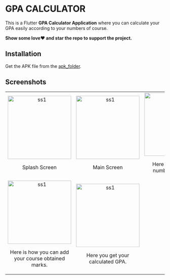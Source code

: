# GPA CALCULATOR
This is a Flutter **GPA Calculator Application**  where you can calculate your GPA easily according to your numbers of course. 

**Show some love❤️ and star the repo to support the project.**

## Installation

Get the APK file from the  [apk_folder](https://drive.google.com/file/d/17oVrNiqeRAAB7hqs1ChtUpRjtQdCUMsv/view?usp=sharing).

## Screenshots
<table>
  <tr>
    <td align="center">
      <img src="https://github.com/osamajaved07/GPA--Calculator/assets/143210389/8711891f-6877-441d-8e60-8a4125841e57" alt="ss1" width="200"/>
      <p>Splash Screen</p>
    </td>
    <td align="center">
      <img src="https://github.com/osamajaved07/GPA--Calculator/assets/143210389/f4341f3a-1086-4b92-acf6-018768fff88c" alt="ss1" width="200"/>
      <p>Main Screen</p>
    </td>
    <td align="center">
      <img src="https://github.com/osamajaved07/GPA--Calculator/assets/143210389/bf181e56-33fc-41a8-95b3-b461363e655e" alt="ss1" width="200"/>
      <p>Here you can select number of courses.</p>
    </td>
  </tr>
  <tr>
    <td align="center">
      <img src="https://github.com/osamajaved07/GPA--Calculator/assets/143210389/1481efa8-c3d2-4283-ab84-1065f7d3546d" alt="ss1" width="200"/>
      <p>Here is how you can add your course obtained marks.</p>
    </td>
    <td align="center">
      <img src="https://github.com/osamajaved07/GPA--Calculator/assets/143210389/658253e1-4736-4a34-8227-3c05052a5ceb" alt="ss1" width="200"/>
      <p>Here you get your calculated GPA.</p>
    </td>
    </tr>   
</table>
</div>
